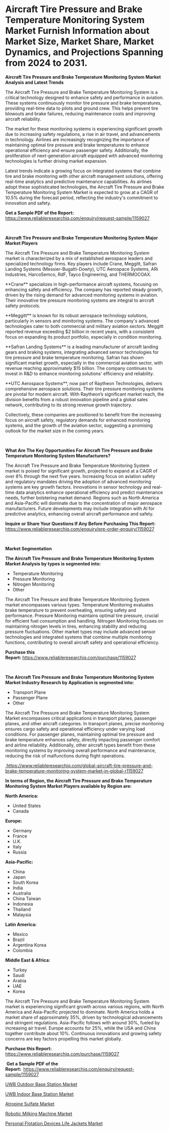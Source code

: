 <p><h1>Aircraft Tire Pressure and Brake Temperature Monitoring System Market Furnish Information about Market Size, Market Share, Market Dynamics, and Projections Spanning from 2024 to 2031.</h1></p><p><strong>Aircraft Tire Pressure and Brake Temperature Monitoring System Market Analysis and Latest Trends</strong></p>
<p><p>The Aircraft Tire Pressure and Brake Temperature Monitoring System is a critical technology designed to enhance safety and performance in aviation. These systems continuously monitor tire pressure and brake temperatures, providing real-time data to pilots and ground crew. This helps prevent tire blowouts and brake failures, reducing maintenance costs and improving aircraft reliability.</p><p>The market for these monitoring systems is experiencing significant growth due to increasing safety regulations, a rise in air travel, and advancements in technology. Airlines are increasingly recognizing the importance of maintaining optimal tire pressure and brake temperatures to enhance operational efficiency and ensure passenger safety. Additionally, the proliferation of next-generation aircraft equipped with advanced monitoring technologies is further driving market expansion.</p><p>Latest trends indicate a growing focus on integrated systems that combine tire and brake monitoring with other aircraft management solutions, offering real-time analytics and predictive maintenance capabilities. As airlines adopt these sophisticated technologies, the Aircraft Tire Pressure and Brake Temperature Monitoring System Market is expected to grow at a CAGR of 10.5% during the forecast period, reflecting the industry's commitment to innovation and safety.</p></p>
<p><strong>Get a Sample PDF of the Report:&nbsp;</strong> <a href="https://www.reliableresearchiq.com/enquiry/request-sample/1159027?utm_campaign=1106&utm_medium=2&utm_source=Github&utm_content=ia&utm_term=05122024&utm_id=aircraft-tire-pressure-and-brake-temperature-monitoring-system">https://www.reliableresearchiq.com/enquiry/request-sample/1159027</a></p>
<p>&nbsp;</p>
<p><strong>Aircraft Tire Pressure and Brake Temperature Monitoring System Major Market Players</strong></p>
<p><p>The Aircraft Tire Pressure and Brake Temperature Monitoring System market is characterized by a mix of established aerospace leaders and specialized technology firms. Key players include Crane, Meggitt, Safran Landing Systems (Messier-Bugatti-Dowty), UTC Aerospace Systems, ARi Industries, HarcoSemco, RdF, Tayco Engineering, and THERMOCOAX.</p><p>**Crane** specializes in high-performance aircraft systems, focusing on enhancing safety and efficiency. The company has reported steady growth, driven by the rising demand for advanced monitoring systems in aviation. Their innovative tire pressure monitoring systems are integral to aircraft safety protocols.</p><p>**Meggitt** is known for its robust aerospace technology solutions, particularly in sensors and monitoring systems. The company's advanced technologies cater to both commercial and military aviation sectors. Meggitt reported revenue exceeding $2 billion in recent years, with a consistent focus on expanding its product portfolio, especially in condition monitoring.</p><p>**Safran Landing Systems** is a leading manufacturer of aircraft landing gears and braking systems, integrating advanced sensor technologies for tire pressure and brake temperature monitoring. Safran has shown significant market growth, especially in the commercial aviation sector, with revenue reaching approximately $15 billion. The company continues to invest in R&D to enhance monitoring solutions' efficiency and reliability.</p><p>**UTC Aerospace Systems**, now part of Raytheon Technologies, delivers comprehensive aerospace solutions. Their tire pressure monitoring systems are pivotal for modern aircraft. With Raytheon’s significant market reach, the division benefits from a robust innovation pipeline and a global sales network, contributing to its strong revenue growth trajectory.</p><p>Collectively, these companies are positioned to benefit from the increasing focus on aircraft safety, regulatory demands for enhanced monitoring systems, and the growth of the aviation sector, suggesting a promising outlook for the market size in the coming years.</p></p>
<p>&nbsp;</p>
<p><strong>What Are The Key Opportunities For Aircraft Tire Pressure and Brake Temperature Monitoring System Manufacturers?</strong></p>
<p><p>The Aircraft Tire Pressure and Brake Temperature Monitoring System market is poised for significant growth, projected to expand at a CAGR of over 8% through the next five years. Increasing focus on aviation safety and regulatory mandates driving the adoption of advanced monitoring systems are key growth factors. Innovations in sensor technology and real-time data analytics enhance operational efficiency and predict maintenance needs, further bolstering market demand. Regions such as North America and Asia-Pacific will dominate due to the concentration of major aerospace manufacturers. Future developments may include integration with AI for predictive analytics, enhancing overall aircraft performance and safety.</p></p>
<p><strong>Inquire or Share Your Questions If Any Before Purchasing This Report:</strong> <a href="https://www.reliableresearchiq.com/enquiry/pre-order-enquiry/1159027?utm_campaign=1106&utm_medium=2&utm_source=Github&utm_content=ia&utm_term=05122024&utm_id=aircraft-tire-pressure-and-brake-temperature-monitoring-system">https://www.reliableresearchiq.com/enquiry/pre-order-enquiry/1159027</a></p>
<p>&nbsp;</p>
<p><strong>Market Segmentation</strong></p>
<p><strong>The Aircraft Tire Pressure and Brake Temperature Monitoring System Market Analysis by types is segmented into:</strong></p>
<p><ul><li>Temperature Monitoring</li><li>Pressure Monitoring</li><li>Nitrogen Monitoring</li><li>Other</li></ul></p>
<p><p>The Aircraft Tire Pressure and Brake Temperature Monitoring System market encompasses various types. Temperature Monitoring evaluates brake temperature to prevent overheating, ensuring safety and performance. Pressure Monitoring maintains optimal tire pressure, crucial for efficient fuel consumption and handling. Nitrogen Monitoring focuses on maintaining nitrogen levels in tires, enhancing stability and reducing pressure fluctuations. Other market types may include advanced sensor technologies and integrated systems that combine multiple monitoring functions, contributing to overall aircraft safety and operational efficiency.</p></p>
<p><strong>Purchase this Report:&nbsp;</strong><a href="https://www.reliableresearchiq.com/purchase/1159027?utm_campaign=1106&utm_medium=2&utm_source=Github&utm_content=ia&utm_term=05122024&utm_id=aircraft-tire-pressure-and-brake-temperature-monitoring-system">https://www.reliableresearchiq.com/purchase/1159027</a></p>
<p>&nbsp;</p>
<p><strong>The Aircraft Tire Pressure and Brake Temperature Monitoring System Market Industry Research by Application is segmented into:</strong></p>
<p><ul><li>Transport Plane</li><li>Passenger Plane</li><li>Other</li></ul></p>
<p><p>The Aircraft Tire Pressure and Brake Temperature Monitoring System Market encompasses critical applications in transport planes, passenger planes, and other aircraft categories. In transport planes, precise monitoring ensures cargo safety and operational efficiency under varying load conditions. For passenger planes, maintaining optimal tire pressure and brake temperature enhances safety, directly impacting passenger comfort and airline reliability. Additionally, other aircraft types benefit from these monitoring systems by improving overall performance and maintenance, reducing the risk of malfunctions during flight operations.</p></p>
<p><a href="https://www.reliableresearchiq.com/global-aircraft-tire-pressure-and-brake-temperature-monitoring-system-market-in-global-r1159027?utm_campaign=1106&utm_medium=2&utm_source=Github&utm_content=ia&utm_term=05122024&utm_id=aircraft-tire-pressure-and-brake-temperature-monitoring-system">&nbsp;https://www.reliableresearchiq.com/global-aircraft-tire-pressure-and-brake-temperature-monitoring-system-market-in-global-r1159027</a></p>
<p><strong>In terms of Region, the Aircraft Tire Pressure and Brake Temperature Monitoring System Market Players available by Region are:</strong></p>
<p>
    <p> <strong> North America: </strong>
        <ul>
            <li>United States</li>
            <li>Canada</li>
        </ul>
        </p> 
    <p> <strong> Europe: </strong>
        <ul>
            <li>Germany</li>
            <li>France</li>
            <li>U.K.</li>
            <li>Italy</li>
            <li>Russia</li>
        </ul>
        </p> 
    <p> <strong> Asia-Pacific: </strong>
        <ul>
            <li>China</li>
            <li>Japan</li>
            <li>South Korea</li>
            <li>India</li>
            <li>Australia</li>
            <li>China Taiwan</li>
            <li>Indonesia</li>
            <li>Thailand</li>
            <li>Malaysia</li>
        </ul>
        </p> 
    <p> <strong> Latin America: </strong>
        <ul>
            <li>Mexico</li>
            <li>Brazil</li>
            <li>Argentina Korea</li>
            <li>Colombia</li>
        </ul>
        </p> 
    <p> <strong> Middle East & Africa: </strong>
        <ul>
            <li>Turkey</li>
            <li>Saudi</li>
            <li>Arabia</li>
            <li>UAE</li>
            <li>Korea</li>
        </ul>
    </p>
    </p>
<p><p>The Aircraft Tire Pressure and Brake Temperature Monitoring System market is experiencing significant growth across various regions, with North America and Asia-Pacific projected to dominate. North America holds a market share of approximately 35%, driven by technological advancements and stringent regulations. Asia-Pacific follows with around 30%, fueled by increasing air travel. Europe accounts for 25%, while the USA and China together contribute about 10%. Continuous innovations and growing safety concerns are key factors propelling this market globally.</p></p>
<p><strong>Purchase this Report: </strong><a href="https://www.reliableresearchiq.com/purchase/1159027?utm_campaign=1106&utm_medium=2&utm_source=Github&utm_content=ia&utm_term=05122024&utm_id=aircraft-tire-pressure-and-brake-temperature-monitoring-system">https://www.reliableresearchiq.com/purchase/1159027</a></p>
<p>&nbsp;<strong>Get a Sample PDF of the Report:&nbsp;&nbsp;</strong><a href="https://www.reliableresearchiq.com/enquiry/request-sample/1159027?utm_campaign=1106&utm_medium=2&utm_source=Github&utm_content=ia&utm_term=05122024&utm_id=aircraft-tire-pressure-and-brake-temperature-monitoring-system">https://www.reliableresearchiq.com/enquiry/request-sample/1159027</a></p>
<p><strong></strong></p>
<p><p><a href="https://issuu.com/reportprime-2/docs/uwb-outdoor-base-station-market-size-2030.pptx?utm_campaign=1106&utm_medium=2&utm_source=Github&utm_content=ia&utm_term=05122024&utm_id=aircraft-tire-pressure-and-brake-temperature-monitoring-system">UWB Outdoor Base Station Market</a></p><p><a href="https://issuu.com/reportprime-2/docs/uwb-indoor-base-station-market-size-2030.pptx?utm_campaign=1106&utm_medium=2&utm_source=Github&utm_content=ia&utm_term=05122024&utm_id=aircraft-tire-pressure-and-brake-temperature-monitoring-system">UWB Indoor Base Station Market</a></p><p><a href="https://www.linkedin.com/pulse/atropine-sulfate-market-report-size-revenue-forecast-oxmse?utm_campaign=1106&utm_medium=2&utm_source=Github&utm_content=ia&utm_term=05122024&utm_id=aircraft-tire-pressure-and-brake-temperature-monitoring-system">Atropine Sulfate Market</a></p><p><a href="https://www.linkedin.com/pulse/robotic-milking-machine-market-share-analysis-5-cagr-growth-from-ji3qf?utm_campaign=1106&utm_medium=2&utm_source=Github&utm_content=ia&utm_term=05122024&utm_id=aircraft-tire-pressure-and-brake-temperature-monitoring-system">Robotic Milking Machine Market</a></p><p><a href="https://www.linkedin.com/pulse/whats-driving-personal-flotation-devices-life-jackets-nwuse?utm_campaign=1106&utm_medium=2&utm_source=Github&utm_content=ia&utm_term=05122024&utm_id=aircraft-tire-pressure-and-brake-temperature-monitoring-system">Personal Flotation Devices Life Jackets Market</a></p></p>